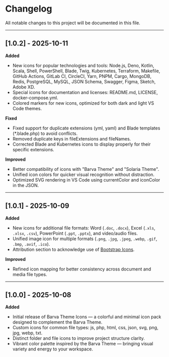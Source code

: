 # Changelog

All notable changes to this project will be documented in this file.

---

## [1.0.2] - 2025-10-11
**Added**
- New icons for popular technologies and tools: Node.js, Deno, Kotlin, Scala, Shell, PowerShell, Blade, Twig, Kubernetes, Terraform, Makefile, GitHub Actions, GitLab CI, CircleCI, Yarn, PNPM, Cargo, MongoDB, Redis, PostgreSQL, MySQL, JSON Schema, Swagger, Figma, Sketch, Adobe XD.
- Special icons for documentation and licenses: README.md, LICENSE, docker-compose.yml.
- Colored markers for new icons, optimized for both dark and light VS Code themes.

**Fixed** 
- Fixed support for duplicate extensions (yml, yaml) and Blade templates (*.blade.php) to avoid conflicts.
- Removed duplicate keys in fileExtensions and fileNames.
- Corrected Blade and Kubernetes icons to display properly for their specific extensions.

**Improved**
- Better compatibility of icons with "Barva Theme" and "Solaria Theme".
- Unified icon colors for quicker visual recognition without distraction.
- Optimized SVG rendering in VS Code using currentColor and iconColor in the JSON.

---

## [1.0.1] - 2025-10-09
**Added**
- New icons for additional file formats: Word (`.doc`, `.docx`), Excel (`.xls`, `.xlsx`, `.csv`), PowerPoint (`.ppt`, `.pptx`), and video/audio files.
- Unified image icon for multiple formats (`.png`, `.jpg`, `.jpeg`, `.webp`, `.gif`, `.bmp`, `.avif`, `.ico`).
- Attribution section to acknowledge use of [Bootstrap Icons](https://icons.getbootstrap.com/).

**Improved**
- Refined icon mapping for better consistency across document and media file types.

---

## [1.0.0] - 2025-10-08
**Added**
- Initial release of Barva Theme Icons — a colorful and minimal icon pack designed to complement the Barva Theme.
- Custom icons for common file types: js, php, html, css, json, svg, png, jpg, webp, txt.
- Distinct folder and file icons to improve project structure clarity.
- Vibrant color palette inspired by the Barva Theme — bringing visual variety and energy to your workspace.
